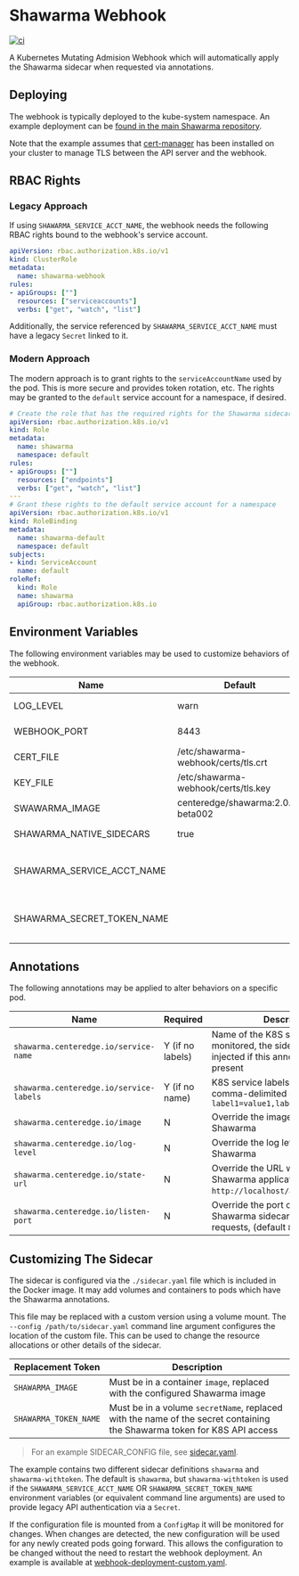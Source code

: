 # Shawarma Webhook

[![ci](https://github.com/CenterEdge/shawarma-webhook/actions/workflows/docker-image.yml/badge.svg)](https://github.com/CenterEdge/shawarma-webhook/actions/workflows/docker-image.yml)

A Kubernetes Mutating Admision Webhook which will automatically apply the Shawarma sidecar when requested via annotations.

## Deploying

The webhook is typically deployed to the kube-system namespace. An example deployment can be
[found in the main Shawarma repository](https://github.com/CenterEdge/shawarma/tree/master/example/injected).

Note that the example assumes that [cert-manager](https://cert-manager.io/) has been installed on
your cluster to manage TLS between the API server and the webhook.

## RBAC Rights

### Legacy Approach

If using `SHAWARMA_SERVICE_ACCT_NAME`, the webhook needs the following RBAC rights bound to the webhook's service account.

```yaml
apiVersion: rbac.authorization.k8s.io/v1
kind: ClusterRole
metadata:
  name: shawarma-webhook
rules:
- apiGroups: [""]
  resources: ["serviceaccounts"]
  verbs: ["get", "watch", "list"]
```

Additionally, the service referenced by `SHAWARMA_SERVICE_ACCT_NAME` must have a legacy `Secret` linked to it.

### Modern Approach

The modern approach is to grant rights to the `serviceAccountName` used by the pod. This is more secure and provides token rotation, etc.
The rights may be granted to the `default` service account for a namespace, if desired.

```yaml
# Create the role that has the required rights for the Shawarma sidecar
apiVersion: rbac.authorization.k8s.io/v1
kind: Role
metadata:
  name: shawarma
  namespace: default
rules:
- apiGroups: [""]
  resources: ["endpoints"]
  verbs: ["get", "watch", "list"]
---
# Grant these rights to the default service account for a namespace
apiVersion: rbac.authorization.k8s.io/v1
kind: RoleBinding
metadata:
  name: shawarma-default
  namespace: default
subjects:
- kind: ServiceAccount
  name: default
roleRef:
  kind: Role
  name: shawarma
  apiGroup: rbac.authorization.k8s.io
```

## Environment Variables

The following environment variables may be used to customize behaviors of the webhook.

| Name                       | Default                              | Description |
| -------------------------- | ------------------------------------ | ----------- |
| LOG_LEVEL                  | warn                                 | Log level for the admission webhook |
| WEBHOOK_PORT               | 8443                                 | Port used by the admission webhook |
| CERT_FILE                  | /etc/shawarma-webhook/certs/tls.crt  | Certificate file used for TLS by the admission webhook |
| KEY_FILE                   | /etc/shawarma-webhook/certs/tls.key  | Key file used for TLS by the admission webhook |
| SWAWARMA_IMAGE             | centeredge/shawarma:2.0.0-beta002    | Default Shawarma image |
| SHAWARMA_NATIVE_SIDECARS   | true                                 | Use Kubernetes (>=1.29) native sidecars |
| SHAWARMA_SERVICE_ACCT_NAME |                                      | Name of the service account which should be used for sidecars (requires a legacy token secret linked to the service account) |
| SHAWARMA_SECRET_TOKEN_NAME |                                      | Name of the secret containing the Kubernetes token for Shawarma, overrides SHAWARMA_SERVICE_ACCT_NAME |

## Annotations

The following annotations may be applied to alter behaviors on a specific pod.

| Name                                    | Required         | Description |
| --------------------------------------- | ---------------- | ----------- |
| `shawarma.centeredge.io/service-name`   | Y (if no labels) | Name of the K8S service to be monitored, the sidecar is not injected if this annotation is not present |
| `shawarma.centeredge.io/service-labels` | Y (if no name)   | K8S service labels to monitor, comma-delimited ex. `label1=value1,label2=value2` |
| `shawarma.centeredge.io/image`          | N                | Override the image used for Shawarma |
| `shawarma.centeredge.io/log-level`      | N                | Override the log level used by Shawarma |
| `shawarma.centeredge.io/state-url`      | N                | Override the URL which receives Shawarma application state (default `http://localhost/applicationstate`) |
| `shawarma.centeredge.io/listen-port`    | N                | Override the port on which the Shawarma sidecar listens for state requests, (default `8099`) |

## Customizing The Sidecar

The sidecar is configured via the `./sidecar.yaml` file which is included in the Docker image. It may
add volumes and containers to pods which have the Shawarma annotations.

This file may be replaced with a custom version using a volume mount. The `--config /path/to/sidecar.yaml`
command line argument configures the location of the custom file. This can be used to change the resource
allocations or other details of the sidecar.

| Replacement Token     | Description |
| -----------------     | ----------- |
| `SHAWARMA_IMAGE`      | Must be in a container `image`, replaced with the configured Shawarma image |
| `SHAWARMA_TOKEN_NAME` | Must be in a volume `secretName`, replaced with the name of the secret containing the Shawarma token for K8S API access |

> For an example SIDECAR_CONFIG file, see [sidecar.yaml](./sidecar.yaml).

The example contains two different sidecar definitions `shawarma` and `shawarma-withtoken`. The default is `shawarma`, but `shawarma-withtoken`
is used if the `SHAWARMA_SERVICE_ACCT_NAME` OR `SHAWARMA_SECRET_TOKEN_NAME` environment variables (or equivalent command line arguments) are used
to provide legacy API authentication via a `Secret`.

If the configuration file is mounted from a `ConfigMap` it will be monitored for changes. When changes are detected, the new configuration
will be used for any newly created pods going forward. This allows the configuration to be changed without the need to restart the webhook deployment.
An example is available at [webhook-deployment-custom.yaml](./tests/webhook-deployment-custom.yaml).
